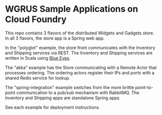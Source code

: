 # WGRUS Sample Applications on Cloud Foundry
This repo contains 3 flavors of the distributed Widgets and Gadgets store.  In all 3 flavors, the store app is a Spring web app.  

In the "polyglot" example, the store front communicates with the Inventory and Shipping services via REST.  The Inventory and Shipping services are written in Scala using [Blue Eyes](https://github.com/jdegoes/blueeyes).  

The "akka" example has the Store communicating with a Remote Actor that processes ordering. The ordering actors register their IPs and ports with a shared Redis service for lookup.

The "spring-integration" example switches from the more brittle point-to-point communication to a pub/sub mechanism with RabbitMQ.  The Inventory and Shipping apps are standalone Spring apps.  

See each example for deployment instructions.
